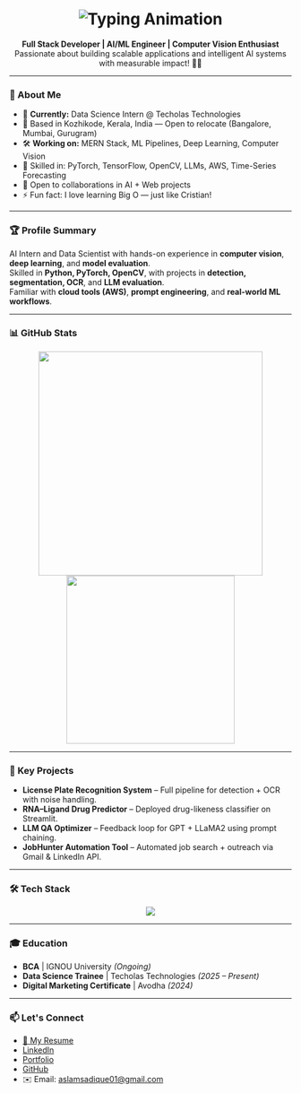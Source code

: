 <h1 align="center">
  <img src="https://readme-typing-svg.demolab.com?font=Fira+Code&size=30&duration=3000&pause=1000&color=00F7FF&center=true&vCenter=true&width=600&lines=Hey+there%2C+I'm+Muhammed+Aslam+%F0%9F%91%8B;Full+Stack+Developer+%7C+AI%2FML+Engineer;Computer+Vision+Enthusiast+%F0%9F%A4%96" alt="Typing Animation" />
</h1>

<p align="center">
  <b>Full Stack Developer | AI/ML Engineer | Computer Vision Enthusiast</b> <br>
  Passionate about building scalable applications and intelligent AI systems with measurable impact! 🤖💡
</p>

---

### 🧠 About Me
- 🔭 **Currently:** Data Science Intern @ Techolas Technologies  
- 📍 Based in Kozhikode, Kerala, India — Open to relocate (Bangalore, Mumbai, Gurugram)  
- 🛠️ **Working on:** MERN Stack, ML Pipelines, Deep Learning, Computer Vision  
- 🧪 Skilled in: PyTorch, TensorFlow, OpenCV, LLMs, AWS, Time-Series Forecasting  
- 🤝 Open to collaborations in AI + Web projects  
- ⚡ Fun fact: I love learning Big O — just like Cristian!  

---

### 🏆 Profile Summary
AI Intern and Data Scientist with hands-on experience in **computer vision**, **deep learning**, and **model evaluation**.  
Skilled in **Python, PyTorch, OpenCV**, with projects in **detection, segmentation, OCR**, and **LLM evaluation**.  
Familiar with **cloud tools (AWS)**, **prompt engineering**, and **real-world ML workflows**.

---

### 📊 GitHub Stats
<p align="center">
  <img src="https://github-readme-stats.vercel.app/api?username=am-aslam&show_icons=true&theme=github_dark" width="400"/>
  <img src="https://github-readme-stats.vercel.app/api/top-langs/?username=am-aslam&layout=compact&theme=github_dark" width="300"/>
</p>

---

### 🚀 Key Projects
- **License Plate Recognition System** – Full pipeline for detection + OCR with noise handling.  
- **RNA–Ligand Drug Predictor** – Deployed drug-likeness classifier on Streamlit.  
- **LLM QA Optimizer** – Feedback loop for GPT + LLaMA2 using prompt chaining.  
- **JobHunter Automation Tool** – Automated job search + outreach via Gmail & LinkedIn API.  

---

### 🛠️ Tech Stack
<p align="center">
  <img src="https://skillicons.dev/icons?i=python,sql,js,react,nodejs,express,pytorch,tensorflow,opencv,git,github,mongodb,postgresql,aws,docker,html,css,ts" />
</p>

---

### 🎓 Education
- **BCA** | IGNOU University *(Ongoing)*  
- **Data Science Trainee** | Techolas Technologies *(2025 – Present)*  
- **Digital Marketing Certificate** | Avodha *(2024)*  

---

### 📫 Let's Connect
- [📄 My Resume](./Aslam_AIML_engineer.pdf)  
- [LinkedIn](https://www.linkedin.com/in/aslam-sadique)  
- [Portfolio](https://my-web-tau-silk.vercel.app/)  
- [GitHub](https://github.com/am-aslam)  
- ✉️ Email: aslamsadique01@gmail.com
